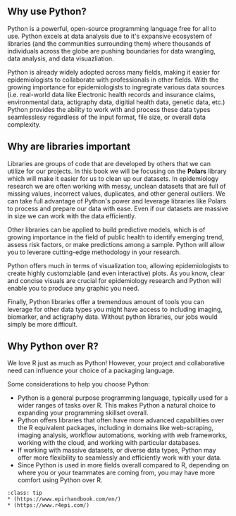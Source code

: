 ## Why use Python?

Python is a powerful, open-source programming language free for all to use. Python excels at data analysis due to it's expansive ecosystem of libraries (and the communities surrounding them) where thousands of individuals across the globe are pushing boundaries for data wrangling, data analysis, and data visuazliation. 

Python is already widely adopted across many fields, making it easier for epidemiologists to collaborate with professionals in other fields. With the growing importance for epidemiologists to ingregrate various data sources (i.e. real-world data like Electronic health records and insurance claims, environmental data, actigraphy data, digitial health data, genetic data, etc.) Python provides the ability to work with and process these data types seamlesslesy regardless of the input format, file size, or overall data complexity.

## Why are libraries important

Libraries are groups of code that are developed by others that we can utilize for our projects. In this book we will be focusing on the **Polars** library which will make it easier for us to clean up our datasets. In epidemiology research we are often working with messy, unclean datasets that are full of missing values, incorrect values, duplicates, and other general outliers. We can take full advantage of Python's power and leverage libraries like Polars to process and prepare our data with ease. Even if our datasets are massive in size we can work with the data efficiently.

Other libraries can be applied to build predictive models, which is of growing importance in the field of public health to identify emerging trend, assess risk factors, or make predictions among a sample. Python will allow you to leverare cutting-edge methodology in your research.

Python offers much in terms of visualization too, allowing epidemiologists to create highly customziable (and even interactive) plots. As you know, clear and concise visuals are crucial for epidemiology research and Python will enable you to produce any graphic you need.

Finally, Python libraries offer a tremendous amount of tools you can leverage for other data types you might have access to including imaging, biomarker, and actigraphy data. Without python libraries, our jobs would simply be more difficult.

## Why Python over R?

We love R just as much as Python! However, your project and collaborative need can influence your choice of a packaging language. 

Some considerations to help you choose Python:
* Python is a general purpose programming language, typically used for a wider ranges of tasks over R. This makes Python a natural choice to expanding your programming skillset overall.
* Python offers libraries that often have more advanced capabilities over the R equivalent packages, including in domains like web-scraping, imaging analysis, workflow automations, working with web frameworks, working with the cloud, and working with particular databases.
* If working with massive datasets, or diverse data types, Python may offer more flexibility to seamlessly and efficiently work with your data.
* Since Python is used in more fields overall compared to R, depending on where you or your teammates are coming from, you may have more comfort using Python over R.

`````{admonition} Some existing resources to help you with R:
:class: tip
* (https://www.epirhandbook.com/en/)
* (https://www.r4epi.com/)
`````
